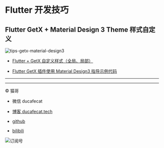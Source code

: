 # Flutter 开发技巧

## Flutter GetX + Material Design 3 Theme 样式自定义

![tips-getx-material-design3](https://ducafecat.oss-cn-beijing.aliyuncs.com/podcast/tips-getx-material-design3.png)

- [Flutter + GetX 自定义样式（全局、局部）](flutter_theme_custom_getx)

- [Flutter GetX 插件使用 Material Design3 指导示例代码](flutter_material_design3_theme_getx)

---

---

© 猫哥

- 微信 ducafecat

- [博客 ducafecat.tech](https://ducafecat.tech/)

- [github](https://github.com/ducafecat)

- [bilibili](https://space.bilibili.com/404904528)

![订阅号](https://ducafecat.tech/img/banner-gzh.png)
